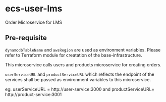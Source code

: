 # ecs-user-lms
Order Microservice for LMS

## Pre-requisite

`dynamodbTableName` and `awsRegion` are used as environment variables. Please refer to Terraform module for creatation of the base-infrastructure.

This microservice calls users and products microservice for creating orders.

`userServiceURL` and `productServiceURL` which reflects the endpoint of the services shall be passed as environment variables to this microservice.

eg. userServiceURL = http://user-service:3000 and productServiceURL= http://product-service:3001
